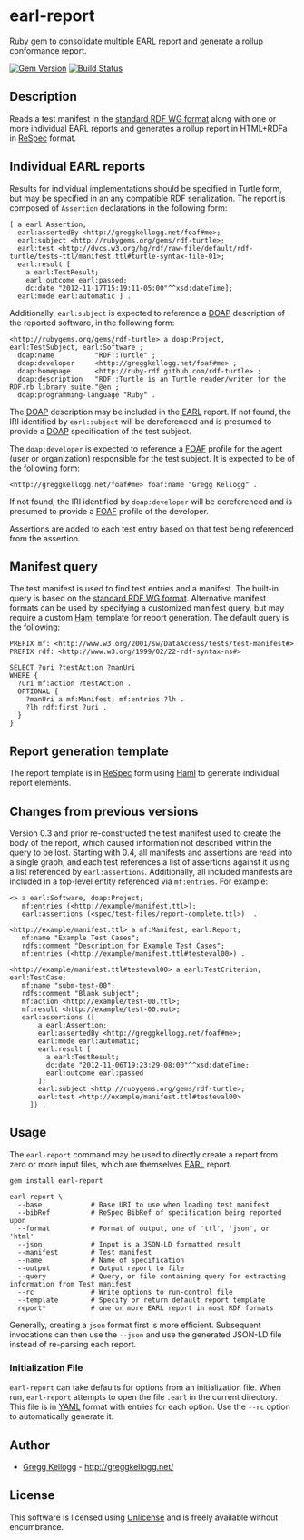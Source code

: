 # earl-report
Ruby gem to consolidate multiple EARL report and generate a rollup conformance report.

[![Gem Version](https://badge.fury.io/rb/earl-report.png)](http://badge.fury.io/rb/earl-report)
[![Build Status](https://travis-ci.org/gkellogg/earl-report.png?branch=master)](http://travis-ci.org/gkellogg/earl-report)

## Description
Reads a test manifest in the
[standard RDF WG format](http://www.w3.org/2011/rdf-wg/wiki/Turtle_Test_Suite)
along with one or more individual EARL reports and generates a rollup report in
HTML+RDFa in [ReSpec][] format.

## Individual EARL reports
Results for individual implementations should be specified in Turtle form, but
may be specified in an any compatible RDF serialization. The report is composed of `Assertion` declarations
in the following form:

    [ a earl:Assertion;
      earl:assertedBy <http://greggkellogg.net/foaf#me>;
      earl:subject <http://rubygems.org/gems/rdf-turtle>;
      earl:test <http://dvcs.w3.org/hg/rdf/raw-file/default/rdf-turtle/tests-ttl/manifest.ttl#turtle-syntax-file-01>;
      earl:result [
        a earl:TestResult;
        earl:outcome earl:passed;
        dc:date "2012-11-17T15:19:11-05:00"^^xsd:dateTime];
      earl:mode earl:automatic ] .

Additionally, `earl:subject` is expected to reference a [DOAP]() description
of the reported software, in the following form:

    <http://rubygems.org/gems/rdf-turtle> a doap:Project, earl:TestSubject, earl:Software ;
      doap:name          "RDF::Turtle" ;
      doap:developer     <http://greggkellogg.net/foaf#me> ;
      doap:homepage      <http://ruby-rdf.github.com/rdf-turtle> ;
      doap:description   "RDF::Turtle is an Turtle reader/writer for the RDF.rb library suite."@en ;
      doap:programming-language "Ruby" .

The [DOAP]() description may be included in the [EARL]() report. If not found,
the IRI identified by `earl:subject` will be dereferenced and is presumed to
provide a [DOAP]() specification of the test subject.

The `doap:developer` is expected to reference a [FOAF]() profile for the agent
(user or organization) responsible for the test subject. It is expected to be
of the following form:

    <http://greggkellogg.net/foaf#me> foaf:name "Gregg Kellogg" .

If not found, the IRI identified by `doap:developer`
will be dereferenced and is presumed to provide a [FOAF]() profile of the developer.

Assertions are added to each test entry based on that test being referenced from the assertion.

## Manifest query
The test manifest is used to find test entries and a manifest. The built-in
query is based on the [standard RDF WG format](). Alternative manifest formats
can be used by specifying a customized manifest query, but may require a custom
[Haml]() template for report generation. The default query is the following:

    PREFIX mf: <http://www.w3.org/2001/sw/DataAccess/tests/test-manifest#>
    PREFIX rdf: <http://www.w3.org/1999/02/22-rdf-syntax-ns#>

    SELECT ?uri ?testAction ?manUri
    WHERE {
      ?uri mf:action ?testAction .
      OPTIONAL {
        ?manUri a mf:Manifest; mf:entries ?lh .
        ?lh rdf:first ?uri .
      }
    }

## Report generation template
The report template is in [ReSpec][] form using [Haml]() to generate individual report elements.

## Changes from previous versions
Version 0.3 and prior re-constructed the test manifest used to create the body of the report, which caused information not described within the query to be lost. Starting with 0.4, all manifests and assertions are read into a single graph, and each test references a list of assertions against it using a list referenced by `earl:assertions`. Additionally, all included manifests are included in a top-level entity referenced via `mf:entries`. For example:

    <> a earl:Software, doap:Project;
       mf:entries (<http://example/manifest.ttl>);
       earl:assertions (<spec/test-files/report-complete.ttl>)  .

    <http://example/manifest.ttl> a mf:Manifest, earl:Report;
       mf:name "Example Test Cases";
       rdfs:comment "Description for Example Test Cases";
       mf:entries (<http://example/manifest.ttl#testeval00>) .

    <http://example/manifest.ttl#testeval00> a earl:TestCriterion, earl:TestCase;
       mf:name "subm-test-00";
       rdfs:comment "Blank subject";
       mf:action <http://example/test-00.ttl>;
       mf:result <http://example/test-00.out>;
       earl:assertions ([
           a earl:Assertion;
           earl:assertedBy <http://greggkellogg.net/foaf#me>;
           earl:mode earl:automatic;
           earl:result [
             a earl:TestResult;
             dc:date "2012-11-06T19:23:29-08:00"^^xsd:dateTime;
             earl:outcome earl:passed
           ];
           earl:subject <http://rubygems.org/gems/rdf-turtle>;
           earl:test <http://example/manifest.ttl#testeval00>
         ]) .

## Usage
The `earl-report` command may be used to directly create a report from zero or more input files, which are themselves [EARL][] report.

    gem install earl-report
    
    earl-report \
      --base            # Base URI to use when loading test manifest
      --bibRef          # ReSpec BibRef of specification being reported upon
      --format          # Format of output, one of 'ttl', 'json', or 'html'
      --json            # Input is a JSON-LD formatted result
      --manifest        # Test manifest
      --name            # Name of specification
      --output          # Output report to file
      --query           # Query, or file containing query for extracting information from Test manifest
      --rc              # Write options to run-control file
      --template        # Specify or return default report template
      report*           # one or more EARL report in most RDF formats

Generally, creating a `json` format first is more efficient. Subsequent invocations can then use the `--json` and use the generated JSON-LD file instead of re-parsing each report.

### Initialization File
`earl-report` can take defaults for options from an initialization file.
When run, `earl-report` attempts to open the file `.earl` in the current directory. This file is in [YAML][] format with entries for each option. Use the `--rc` option to automatically generate it.

## Author
* [Gregg Kellogg](http://github.com/gkellogg) - <http://greggkellogg.net/>

## License

This software is licensed using [Unlicense](http://unlicense.org) and is freely available without encumbrance.

[DOAP]:   https://github.com/edumbill/doap/wiki
[EARL]:   http://www.w3.org/TR/EARL10-Schema/
[FOAF]:   http://xmlns.com/foaf/spec/
[Haml]:   http://haml.info/
[YAML]:   http://www.yaml.org/
[ReSpec]: http://dev.w3.org/2009/dap/ReSpec.js/documentation.html
